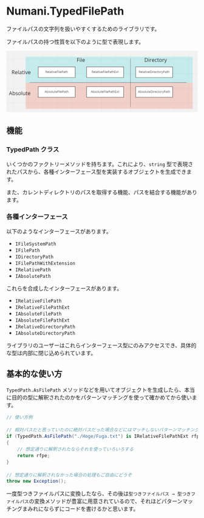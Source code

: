 # Numani.TypedFilePath

ファイルパスの文字列を扱いやすくするためのライブラリです。

ファイルパスの持つ性質を以下のように型で表現します。

![RelativeFilePath, RelativeFilePathExt, AbsoluteFilePath, AbsoluteFilePathExt, RelativeDirectoryPath, AbsoluteDirectoryPath](Documents/types.png)

## 機能

### TypedPath クラス

いくつかのファクトリーメソッドを持ちます。これにより、`string` 型で表現されたパスから、各種インターフェース型を実装するオブジェクトを生成できます。

また、カレントディレクトリのパスを取得する機能、パスを結合する機能があります。

### 各種インターフェース

以下のようなインターフェースがあります。

- `IFileSystemPath`
- `IFilePath`
- `IDirectoryPath`
- `IFilePathWithExtension`
- `IRelativePath`
- `IAbsolutePath`

これらを合成したインターフェースがあります。

- `IRelativeFilePath`
- `IRelativeFilePathExt`
- `IAbsoluteFilePath`
- `IAbsoluteFilePathExt`
- `IRelativeDirectoryPath`
- `IAbsoluteDirectoryPath`

ライブラリのユーザーはこれらインターフェース型にのみアクセスでき、具体的な型は内部に閉じ込められています。

## 基本的な使い方

`TypedPath.AsFilePath` メソッドなどを用いてオブジェクトを生成したら、本当に目的の型に解釈されたのかをパターンマッチングを使って確かめてから使います。

```csharp
// 使い方例

// 相対パスだと思っていたのに絶対パスだった場合などにはマッチしないパターンマッチング
if (TypedPath.AsFilePath("./Hoge/Fuga.txt") is IRelativeFilePathExt rfpe)
{
    // 想定通りに解釈されたならそれを使っていろいろする
    return rfpe;
}

// 想定通りに解釈されなかった場合の処理もご自由にどうぞ
throw new Exception();
```

一度型つきファイルパスに変換したなら、その後は`型つきファイルパス → 型つきファイルパス`の変換メソッドが豊富に用意されているので、それほどパターンマッチングまみれにならずにコードを書けるかと思います。